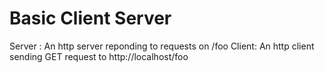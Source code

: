 # Basic Client Server 


Server : An http server reponding to requests on /foo
Client: An http client sending GET request to http://localhost/foo